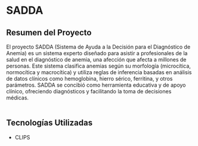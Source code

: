 # SADDA

## Resumen del Proyecto
El proyecto SADDA (Sistema de Ayuda a la Decisión para el Diagnóstico de Anemia) es un sistema experto diseñado para asistir a profesionales de la salud en el diagnóstico de anemia, una afección que afecta a millones de personas. Este sistema clasifica anemias según su morfología (microcítica, normocítica y macrocítica) y utiliza reglas de inferencia basadas en análisis de datos clínicos como hemoglobina, hierro sérico, ferritina, y otros parámetros. SADDA se concibió como herramienta educativa y de apoyo clínico, ofreciendo diagnósticos y facilitando la toma de decisiones médicas.
<br>
<br>

## Tecnologías Utilizadas
- CLIPS

<br/>

